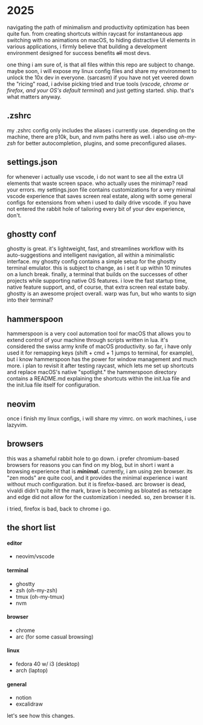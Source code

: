 # 2025

navigating the path of minimalism and productivity optimization has been quite fun. from creating shortcuts within raycast for instantaneous app switching with no animations on macOS, to hiding distractive UI elements in various applications, i firmly believe that building a development environment designed for success benefits ~~all~~ most devs.

one thing i am sure of, is that all files within this repo are subject to change. maybe soon, i will expose my linux config files and share my environment to unlock the 10x dev in everyone. (sarcasm) if you have not yet veered down the "ricing" road, i advise picking tried and true tools (*vscode, chrome or firefox, and your OS's default terminal*) and just getting started. ship. that's what matters anyway.

## .zshrc

my .zshrc config only includes the aliases i currently use. depending on the machine, there are p10k, bun, and nvm paths here as well. i also use *oh-my-zsh* for better autocompletion, plugins, and some preconfigured aliases.

## settings.json

for whenever i actually use vscode, i do not want to see all the extra UI elements that waste screen space. who actually uses the minimap? read your errors. my settings.json file contains customizations for a very minimal vscode experience that saves screen real estate, along with some general configs for extensions from when i used to daily drive vscode. if you have not entered the rabbit hole of tailoring every bit of your dev experience, don't.

## ghostty conf

ghostty is great. it's lightweight, fast, and streamlines workflow with its auto-suggestions and intelligent navigation, all within a minimalistic interface. my ghostty config contains a simple setup for the ghostty terminal emulator. this is subject to change, as i set it up within 10 minutes on a lunch break. finally, a terminal that builds on the successes of other projects while supporting native OS features. i love the fast startup time, native feature support, and, of course, that extra screen real estate baby. ghostty is an awesome project overall. warp was fun, but who wants to sign into their terminal?

## hammerspoon

hammerspoon is a very cool automation tool for macOS that allows you to extend control of your machine through scripts written in lua. it's considered the swiss army knife of macOS productivity. so far, i have only used it for remapping keys (shift + cmd + 1 jumps to terminal, for example), but i know hammerspoon has the power for window management and much more. i plan to revisit it after testing raycast, which lets me set up shortcuts and replace macOS's native "spotlight." the hammerspoon directory contains a README.md explaining the shortcuts within the init.lua file and the init.lua file itself for configuration.

## neovim

once i finish my linux configs, i will share my vimrc. on work machines, i use lazyvim.

## browsers

this was a shameful rabbit hole to go down. i prefer chromium-based browsers for reasons you can find on my blog, but in short i want a browsing experience that is ***minimal.*** currently, i am using zen browser. its "zen mods" are quite cool, and it provides the minimal experience i want without much configuration. but it is firefox-based. arc browser is dead, vivaldi didn't quite hit the mark, brave is becoming as bloated as netscape and edge did not allow for the customization i needed. so, zen browser it is.

i tried, firefox is bad, back to chrome i go.

## the short list

#### editor
- neovim/vscode

#### terminal
- ghostty
- zsh (oh-my-zsh)
- tmux (oh-my-tmux)
- nvm

#### browser
- chrome
- arc (for some casual browsing)

#### linux
- fedora 40 w/ i3 (desktop)
- arch (laptop)

#### general
- notion
- excalidraw

let's see how this changes.

